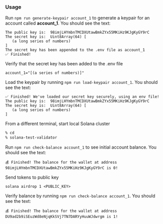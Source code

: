 ### Usage 
Run `npm run generate-keypair account_1` to generate a keypair for an account called **account_1**. You should see the text:
```
The public key is:  98imjLHYmbnTMCDXUtawBmkZYx55MKiHz9KJgKyGY9rC
The secret key is:  Uint8Array(64) [
   (a long series of numbers) 
]
The secret key has been appended to the .env file as account_1
✅ Finished!
```
Verify that the secret key has been added to the .env file
```
account_1="[(a series of numbers)]"
```
Load the keypair by running `npm run load-keypair account_1`. You should see the text:
```
✅ Finished! We've loaded our secret key securely, using an env file!
The public key is:  98imjLHYmbnTMCDXUtawBmkZYx55MKiHz9KJgKyGY9rC
The secret key is:  Uint8Array(64) [
   (a long series of numbers)
]
```
From a different terminal, start local Solana cluster
```bash
% cd
% solana-test-validator
```
Run `npm run check-balance account_1` to see initial account balance. You should see the text:
```
💰 Finished! The balance for the wallet at address 98imjLHYmbnTMCDXUtawBmkZYx55MKiHz9KJgKyGY9rC is 0!
```
Send tokens to public key
```
solana airdrop 1 <PUBLIC_KEY>
```
Verify balance by running `npm run check-balance account_1`. You should see the text:
```
💰 Finished! The balance for the wallet at address DU9ad2b9iSEuzWd8eNjqKkSVj7TN7DARYyHuuWJdwrgm is 1!
```